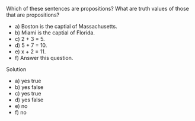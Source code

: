 Which of these sentences are propositions? What are truth values of those that are propositions?

+ a) Boston is the captial of Massachusetts.
+ b) Miami is the captial of Florida.
+ c) 2 + 3 = 5.
+ d) 5 + 7 = 10.
+ e) x + 2 = 11.
+ f) Answer this question.

Solution

+ a) yes true
+ b) yes false
+ c) yes true
+ d) yes false
+ e) no
+ f) no
